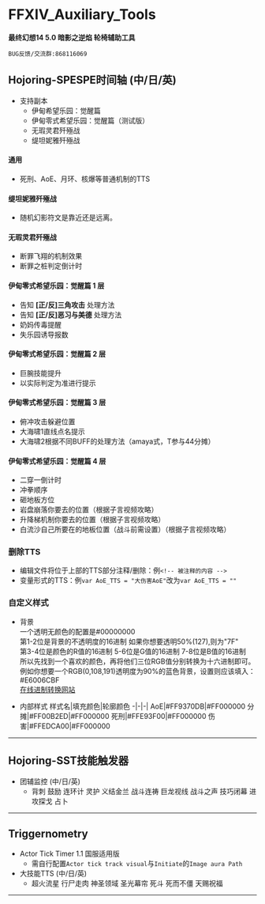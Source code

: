 ﻿# FFXIV_Auxiliary_Tools
**最终幻想14 5.0 暗影之逆焰 轮椅辅助工具**
    
    BUG反馈/交流群:868116069
## Hojoring-SPESPE时间轴 (中/日/英)
-  支持副本
    - 伊甸希望乐园：觉醒篇
    - 伊甸零式希望乐园：觉醒篇（测试版）
    - 无瑕灵君歼殛战
    - 缇坦妮雅歼殛战
#### 通用
- 死刑、AoE、月环、核爆等普通机制的TTS
#### 缇坦妮雅歼殛战
- 随机幻影符文是靠近还是远离。
#### 无瑕灵君歼殛战
- 断罪飞翔的机制效果
- 断罪之桩判定倒计时
####  伊甸零式希望乐园：觉醒篇 1 层
- 告知 **\[正/反\]三角攻击**    处理方法
- 告知 **\[正/反\]恶习与美德**  处理方法
- 奶妈传毒提醒
- 失乐园诱导报数
#### 伊甸零式希望乐园：觉醒篇 2 层
- 巨腕技能提升
- 以实际判定为准进行提示
#### 伊甸零式希望乐园：觉醒篇 3 层
- 俯冲攻击躲避位置
- 大海啸1直线点名提示
- 大海啸2根据不同BUFF的处理方法（amaya式，T参与44分摊）
#### 伊甸零式希望乐园：觉醒篇 4 层
- 二穿一倒计时
- 冲拳顺序
- 砸地板方位
- 岩盘崩落你要去的位置（根据子言视频攻略）
- 升降梯机制你要去的位置（根据子言视频攻略）
- 白流沙自己所要在的地板位置（战斗前需设置）（根据子言视频攻略）

### 删除TTS
- 编辑文件将位于上部的TTS部分注释/删除：例```<!-- 被注释的内容 -->```
- 变量形式的TTS：例```var AoE_TTS = "大伤害AoE"```改为```var AoE_TTS = ""```
### 自定义样式
- 背景  
    一个透明无颜色的配置是#00000000  
    第1-2位是背景的不透明度的16进制 如果你想要透明50%(127),则为"7F"  
    第3-4位是颜色的R值的16进制  5-6位是G值的16进制 7-8位是B值的16进制  
    所以先找到一个喜欢的颜色，再将他们三位RGB值分别转换为十六进制即可。
    例如你想要一个RGB(0,108,191)透明度为90%的蓝色背景，设置则应该填入：#E6006CBF  
    [在线进制转换网站](https://tool.oschina.net/hexconvert)

- 内部样式
    样式名|填充颜色|轮廓颜色 
    -|-|-|
    AoE|#FF9370DB|#FF000000
    分摊|#FF00B2ED|#FF000000
    死刑|#FFE93F00|#FF000000
    伤害|#FFEDCA00|#FF000000
---
## Hojoring-SST技能触发器
- 团辅监控 (中/日/英)
    - 背刺 鼓励 连环计 灵护 义结金兰 战斗连祷 巨龙视线 战斗之声 技巧闭幕 进攻探戈 占卜
---
## Triggernometry
- Actor Tick Timer 1.1 国服适用版
    - 需自行配置`Actor tick track visual`与`Initiate`的`Image aura Path`
- 大技能TTS (中/日/英)
    - 超火流星 行尸走肉 神圣领域 圣光幕帘 死斗 死而不僵 天赐祝福
---